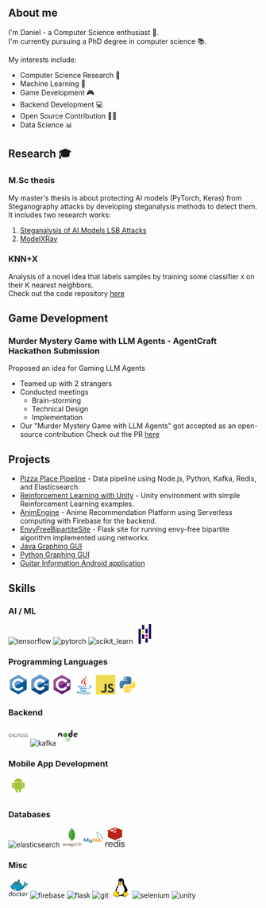 ## About me
I'm Daniel - a Computer Science enthusiast 😬.  
I'm currently pursuing a PhD degree in computer science 📚.

My interests include:
  - Computer Science Research 🔬
  - Machine Learning :robot:
  - Game Development 🎮
  - Backend Development :computer:
  - Open Source Contribution :man_technologist:
  - Data Science 📊

## Research 🎓
### M.Sc thesis
My master's thesis is about protecting AI models (PyTorch, Keras) from Steganography attacks by developing steganalysis methods to detect them.  
It includes two research works:  
1. [Steganalysis of AI Models LSB Attacks](https://github.com/ArielCyber/AI_Model_Steganalysis)
2. [ModelXRay](https://github.com/danigil/ModelXRay.git)

### KNN+X
Analysis of a novel idea that labels samples by training some classifier `X` on their K nearest neighbors.  
Check out the code repository [here](https://github.com/danigil/KNN-X.git)

## Game Development
### Murder Mystery Game with LLM Agents - AgentCraft Hackathon Submission
Proposed an idea for Gaming LLM Agents
- Teamed up with 2 strangers
- Conducted meetings
	- Brain-storming
	- Technical Design
	- Implementation
- Our "Murder Mystery Game with LLM Agents" got accepted as an open-source contribution
Check out the PR [here](https://github.com/NirDiamant/GenAI_Agents/pull/34)

## Projects

- [Pizza Place Pipeline](https://github.com/danigil/Pizza-Place-Pipeline) - Data pipeline using Node.js, Python, Kafka, Redis, and Elasticsearch.
- [Reinforcement Learning with Unity](https://github.com/danigil/Reinforcement-Learning-with-Unity.git) - Unity environment with simple Reinforcement Learning examples.
- [AnimEngine](https://github.com/AnimEngine/AnimEngine.git) - Anime Recommendation Platform using Serverless computing with Firebase for the backend.
- [EnvyFreeBipartiteSite](https://github.com/danigil/EnvyFreeBipartiteMatchingSite.git) - Flask site for running envy-free bipartite algorithm implemented using networkx.
- [Java Graphing GUI](https://github.com/danigil/GraphGUI)
- [Python Graphing GUI](https://github.com/danigil/GraphGUIPY)
- [Guitar Information Android application](https://github.com/danigil/GuitarGuide)

## Skills
### AI / ML
<p align="left">
  <img src="https://www.vectorlogo.zone/logos/tensorflow/tensorflow-icon.svg" alt="tensorflow" width="40" height="40"/>
  <img src="https://www.vectorlogo.zone/logos/pytorch/pytorch-icon.svg" alt="pytorch" width="40" height="40"/>
  <img src="https://upload.wikimedia.org/wikipedia/commons/0/05/Scikit_learn_logo_small.svg" alt="scikit_learn" width="40" height="40"/>
  <img src="https://raw.githubusercontent.com/devicons/devicon/2ae2a900d2f041da66e950e4d48052658d850630/icons/pandas/pandas-original.svg" alt="pandas" width="40" height="40"/>
</p>

### Programming Languages
<p align="left">
    <img src="https://raw.githubusercontent.com/devicons/devicon/master/icons/c/c-original.svg" alt="c" width="40" height="40"/>
    <img src="https://raw.githubusercontent.com/devicons/devicon/master/icons/cplusplus/cplusplus-original.svg" alt="cplusplus" width="40" height="40"/>
    <img src="https://raw.githubusercontent.com/devicons/devicon/master/icons/csharp/csharp-original.svg" alt="csharp" width="40" height="40"/>
    <img src="https://raw.githubusercontent.com/devicons/devicon/master/icons/java/java-original.svg" alt="java" width="40" height="40"/>
    <img src="https://raw.githubusercontent.com/devicons/devicon/master/icons/javascript/javascript-original.svg" alt="javascript" width="40" height="40"/>
    <img src="https://raw.githubusercontent.com/devicons/devicon/master/icons/python/python-original.svg" alt="python" width="40" height="40"/>
</p>

### Backend
<p align="left">
  <img src="https://raw.githubusercontent.com/devicons/devicon/master/icons/express/express-original-wordmark.svg" alt="express" width="40" height="40"/>
  <img src="https://www.vectorlogo.zone/logos/apache_kafka/apache_kafka-icon.svg" alt="kafka" width="40" height="40"/>
  <img src="https://raw.githubusercontent.com/devicons/devicon/master/icons/nodejs/nodejs-original-wordmark.svg" alt="nodejs" width="40" height="40"/>
</p>

### Mobile App Development
<p align="left">
  <img src="https://raw.githubusercontent.com/devicons/devicon/master/icons/android/android-original-wordmark.svg" alt="android" width="40" height="40"/>
</p>

### Databases
<p align="left">
  <img src="https://www.vectorlogo.zone/logos/elastic/elastic-icon.svg" alt="elasticsearch" width="40" height="40"/>
  <img src="https://raw.githubusercontent.com/devicons/devicon/master/icons/mongodb/mongodb-original-wordmark.svg" alt="mongodb" width="40" height="40"/>
  <img src="https://raw.githubusercontent.com/devicons/devicon/master/icons/mysql/mysql-original-wordmark.svg" alt="mysql" width="40" height="40"/>
  <img src="https://raw.githubusercontent.com/devicons/devicon/master/icons/redis/redis-original-wordmark.svg" alt="redis" width="40" height="40"/>
</p>

### Misc
<p align="left">
  <img src="https://raw.githubusercontent.com/devicons/devicon/master/icons/docker/docker-original-wordmark.svg" alt="docker" width="40" height="40"/>
  <img src="https://www.vectorlogo.zone/logos/firebase/firebase-icon.svg" alt="firebase" width="40" height="40"/> 
  <img src="https://www.vectorlogo.zone/logos/pocoo_flask/pocoo_flask-icon.svg" alt="flask" width="40" height="40"/>
  <img src="https://www.vectorlogo.zone/logos/git-scm/git-scm-icon.svg" alt="git" width="40" height="40"/>
  <img src="https://raw.githubusercontent.com/devicons/devicon/master/icons/linux/linux-original.svg" alt="linux" width="40" height="40"/>
  <img src="https://raw.githubusercontent.com/detain/svg-logos/780f25886640cef088af994181646db2f6b1a3f8/svg/selenium-logo.svg" alt="selenium" width="40" height="40"/>
  <img src="https://www.vectorlogo.zone/logos/unity3d/unity3d-icon.svg" alt="unity" width="40" height="40"/>
</p>

